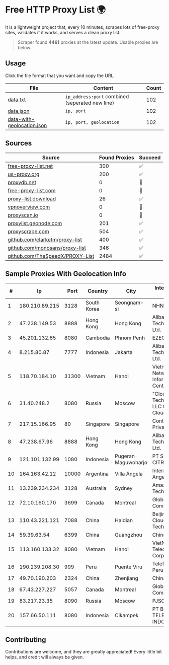 
# Free HTTP Proxy List 🌍

It is a lightweight project that, every 10 minutes, scrapes lots of free-proxy sites, validates if it works, and serves a clean proxy list.


> Scraper found **4461** proxies at the latest update. Usable proxies are below.

## Usage

Click the file format that you want and copy the URL.


|File|Content|Count|
|----|-------|-----|
|[data.txt](https://raw.githubusercontent.com/themiralay/Proxy-List-World/master/data.txt)|`ip_address:port` combined (seperated new line)|102|
|[data.json](https://raw.githubusercontent.com/themiralay/Proxy-List-World/master/data.json)|`ip, port`|102|
|[data-with-geolocation.json](https://raw.githubusercontent.com/themiralay/Proxy-List-World/master/data-with-geolocation.json)|`ip, port, geolocation`|102|

## Sources

|Source|Found Proxies|Succeed|
|------|-------------|-------|
|[free-proxy-list.net](https://free-proxy-list.net)|300|✅|
|[us-proxy.org](https://www.us-proxy.org)|200|✅|
|[proxydb.net](http://proxydb.net)|0|🚫|
|[free-proxy-list.com](https://free-proxy-list.com/?page=&port=&type%5B%5D=http&type%5B%5D=https&up_time=0&search=Search)|0|🚫|
|[proxy-list.download](https://www.proxy-list.download/HTTP)|26|✅|
|[vpnoverview.com](https://vpnoverview.com/privacy/anonymous-browsing/free-proxy-servers)|0|🚫|
|[proxyscan.io](https://www.proxyscan.io)|0|🚫|
|[proxylist.geonode.com](https://proxylist.geonode.com/api/proxy-list?limit=300&page=1&sort_by=lastChecked&sort_type=desc&protocols=http,https)|201|✅|
|[proxyscrape.com](https://api.proxyscrape.com/v2/?request=displayproxies&protocol=http&timeout=10000&country=all&ssl=all&anonymity=all)|504|✅|
|[github.com/clarketm/proxy-list](https://raw.githubusercontent.com/clarketm/proxy-list/master/proxy-list-raw.txt)|400|✅|
|[github.com/monosans/proxy-list](https://raw.githubusercontent.com/monosans/proxy-list/main/proxies/http.txt)|346|✅|
|[github.com/TheSpeedX/PROXY-List](https://raw.githubusercontent.com/TheSpeedX/PROXY-List/master/http.txt)|2484|✅|


## Sample Proxies With Geolocation Info

|#|Ip|Port|Country|City|Internet Service Provider|
|-|--|----|-------|----|-------------------------|
|1|180.210.89.215|3128|South Korea|Seongnam-si|NHNCLOUD|
|2|47.238.149.53|8888|Hong Kong|Hong Kong|Alibaba (US) Technology Co., Ltd.|
|3|45.201.132.65|8080|Cambodia|Phnom Penh|EZECOM Co., Ltd.|
|4|8.215.80.87|7777|Indonesia|Jakarta|Alibaba (US) Technology Co., Ltd.|
|5|118.70.184.10|31300|Vietnam|Hanoi|Vietnam Internet Network Information Center|
|6|31.40.248.2|8080|Russia|Moscow|"Cloud Technologies" LLC trading as Cloud.ru|
|7|217.15.166.95|80|Singapore|Singapore|Contabo Asia Private Limited|
|8|47.238.67.96|8888|Hong Kong|Hong Kong|Alibaba (US) Technology Co., Ltd.|
|9|121.101.132.99|1080|Indonesia|Pugeran Maguwoharjo|PT SELARAS CITRA TERABIT|
|10|164.163.42.12|10000|Argentina|Villa Ángela|Interret Villa Angela SRL|
|11|13.239.234.234|3128|Australia|Sydney|Amazon Technologies Inc.|
|12|72.10.160.170|3699|Canada|Montreal|GloboTech Communications|
|13|110.43.221.121|7088|China|Haidian|Beijing Kingsoft Cloud Internet Technology Co|
|14|59.39.63.54|6399|China|Guangzhou|Chinanet|
|15|113.160.133.32|8080|Vietnam|Hanoi|VietNam Post and Telecom Corporation|
|16|190.239.208.30|999|Peru|Puente Viru|Telefonica del Peru|
|17|49.70.190.203|2324|China|Zhenjiang|Chinanet|
|18|67.43.227.227|5057|Canada|Montreal|GloboTech Communications|
|19|83.217.23.35|8090|Russia|Moscow|PJSC Rostelecom|
|20|157.66.50.111|8080|Indonesia|Cikampek|PT BARAYA TELEKOMUNIKASI INDONESIA|



## Contributing

Contributions are welcome, and they are greatly appreciated! Every
little bit helps, and credit will always be given.

